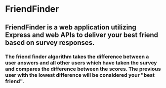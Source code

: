 # FriendFinder

## FriendFinder is a web application utilizing Express and web APIs to deliver your best friend based on survey responses. 

### The friend finder algorithm takes the difference between a user answers and all other users which have taken the survey and compares the difference between the scores. The previous user with the lowest difference will be considered your "best friend".